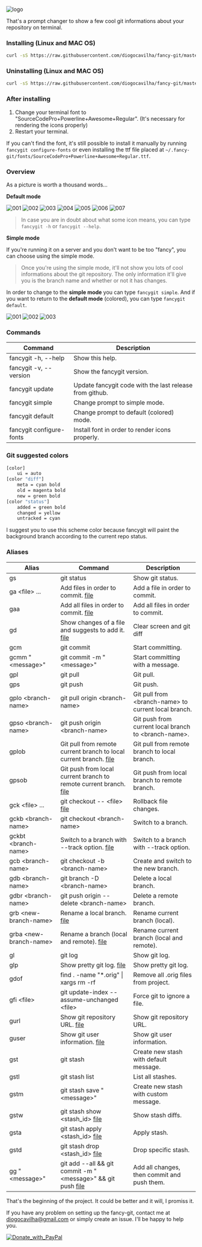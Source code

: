 ![logo](https://github.com/diogocavilha/fancy-git/blob/master/images/logo.png)

That's a prompt changer to show a few cool git informations about your repository on terminal.

### Installing (Linux and MAC OS)
```sh
curl -sS https://raw.githubusercontent.com/diogocavilha/fancy-git/master/install.sh | sh
```

### Uninstalling (Linux and MAC OS)
```sh
curl -sS https://raw.githubusercontent.com/diogocavilha/fancy-git/master/uninstall.sh | sh
```

### After installing

1. Change your terminal font to "SourceCodePro+Powerline+Awesome+Regular". (It's necessary for rendering the icons properly)
2. Restart your terminal.

If you can't find the font, it's still possible to install it manually by running `fancygit configure-fonts` or even installing the ttf file placed at `~/.fancy-git/fonts/SourceCodePro+Powerline+Awesome+Regular.ttf`.

### Overview

As a picture is worth a thousand words...

**Default mode**

![001](https://github.com/diogocavilha/fancy-git/blob/master/images/default_001.png)
![002](https://github.com/diogocavilha/fancy-git/blob/master/images/default_002.png)
![003](https://github.com/diogocavilha/fancy-git/blob/master/images/default_003.png)
![004](https://github.com/diogocavilha/fancy-git/blob/master/images/default_004.png)
![005](https://github.com/diogocavilha/fancy-git/blob/master/images/default_005.png)
![006](https://github.com/diogocavilha/fancy-git/blob/master/images/default_006.png)
![007](https://github.com/diogocavilha/fancy-git/blob/master/images/default_007.png)

> In case you are in doubt about what some icon means, you can type `fancygit -h` or `fancygit --help`.

**Simple mode**

If you're running it on a server and you don't want to be too "fancy", you can choose using the simple mode.

> Once you're using the simple mode, it'll not show you lots of cool informations about the git repository. The only information it'll give you is the branch name and whether or not it has changes.

In order to change to the **simple mode** you can type `fancygit simple`. And if you want to return to the **default mode** (colored), you can type `fancygit default`.

![001](https://github.com/diogocavilha/fancy-git/blob/master/images/001.png)
![002](https://github.com/diogocavilha/fancy-git/blob/master/images/002.png)
![003](https://github.com/diogocavilha/fancy-git/blob/master/images/003.png)

### Commands

| Command                  | Description
| ------------------------ | ---------------------------------------------------------
| fancygit -h, --help      | Show this help.
| fancygit -v, --version   | Show the fancygit version.
| fancygit update          | Update fancygit code with the last release from github.
| fancygit simple          | Change prompt to simple mode.
| fancygit default         | Change prompt to default (colored) mode.
| fancygit configure-fonts | Install font in order to render icons properly.

### Git suggested colors

```bash
[color]
    ui = auto
[color "diff"]
    meta = cyan bold
    old = magenta bold
    new = green bold
[color "status"]
    added = green bold
    changed = yellow
    untracked = cyan
```

I suggest you to use this scheme color because fancygit will paint the background branch according to the current repo status.

### Aliases

| Alias                    | Command                                                                                                                                                | Description
| ------------------------ | -------------------------------------------------------------------------------------------------------------------------------------------------------|-----------------------------------------------------------
| gs                       | git status                                                                                                                                             | Show git status.
| ga \<file\> ...          | Add files in order to commit. [file](https://github.com/diogocavilha/fancy-git/blob/master/alias_functions/ga.sh)                                      | Add a file in order to commit.
| gaa                      | Add all files in order to commit. [file](https://github.com/diogocavilha/fancy-git/blob/master/alias_functions/gaa.sh)                                 | Add all files in order to commit.
| gd                       | Show changes of a file and suggests to add it. [file](https://github.com/diogocavilha/fancy-git/blob/master/alias_functions/gd.sh)                     | Clear screen and git diff
| gcm                      | git commit                                                                                                                                             | Start committing.
| gcmm "\<message\>"       | git commit -m "\<message\>"                                                                                                                            | Start committing with a message.
| gpl                      | git pull                                                                                                                                               | Git pull.
| gps                      | git push                                                                                                                                               | Git push.
| gplo \<branch-name\>     | git pull origin \<branch-name\>                                                                                                                        | Git pull from \<branch-name\> to current local branch.
| gpso \<branch-name\>     | git push origin \<branch-name\>                                                                                                                        | Git push from current local branch to \<branch-name\>.
| gplob                    | Git pull from remote current branch to local current branch. [file](https://github.com/diogocavilha/fancy-git/blob/master/alias_functions/gplob.sh)    | Git pull from remote branch to local branch.
| gpsob                    | Git push from local current branch to remote current branch. [file](https://github.com/diogocavilha/fancy-git/blob/master/alias_functions/gpsob.sh)    | Git push from local branch to remote branch.
| gck \<file\> ...         | git checkout -- \<file\> [file](https://github.com/diogocavilha/fancy-git/blob/master/alias_functions/gck.sh)                                          | Rollback file changes.
| gckb \<branch-name\>     | git checkout \<branch-name\>                                                                                                                           | Switch to a branch.
| gckbt \<branch-name\>    | Switch to a branch with --track option. [file](https://github.com/diogocavilha/fancy-git/blob/master/alias_functions/gckbt.sh)                         | Switch to a branch with --track option.
| gcb \<branch-name\>      | git checkout -b \<branch-name\>                                                                                                                        | Create and switch to the new branch.
| gdb \<branch-name\>      | git branch -D \<branch-name\>                                                                                                                          | Delete a local branch.
| gdbr \<branch-name\>     | git push origin --delete \<branch-name\>                                                                                                               | Delete a remote branch.
| grb \<new-branch-name\>  | Rename a local branch. [file](https://github.com/diogocavilha/fancy-git/blob/master/alias_functions/grb.sh)                                            | Rename current branch (local).
| grba \<new-branch-name\> | Rename a branch (local and remote). [file](https://github.com/diogocavilha/fancy-git/blob/master/alias_functions/grba.sh)                              | Rename current branch (local and remote).
| gl                       | git log                                                                                                                                                | Show git log.
| glp                      | Show pretty git log. [file](https://github.com/diogocavilha/fancy-git/blob/master/alias_functions/glp.sh)                                              | Show pretty git log.
| gdof                     | find . -name "*.orig" \| xargs rm -rf                                                                                                                  | Remove all .orig files from project.
| gfi \<file\>             | git update-index --assume-unchanged \<file\>                                                                                                           | Force git to ignore a file.
| gurl                     | Show git repository URL. [file](https://github.com/diogocavilha/fancy-git/blob/master/alias_functions/gurl.sh)                                         | Show git repository URL.
| guser                    | Show git user information. [file](https://github.com/diogocavilha/fancy-git/blob/master/alias_functions/guser.sh)                                      | Show git user information.
| gst                      | git stash                                                                                                                                              | Create new stash with default message.
| gstl                     | git stash list                                                                                                                                         | List all stashes.
| gstm                     | git stash save "\<message\>"                                                                                                                           | Create new stash with custom message.
| gstw                     | git stash show \<stash_id\> [file](https://github.com/diogocavilha/fancy-git/blob/master/alias_functions/gstw.sh)                                      | Show stash diffs.
| gsta                     | git stash apply \<stash_id\> [file](https://github.com/diogocavilha/fancy-git/blob/master/alias_functions/gsta.sh)                                     | Apply stash.
| gstd                     | git stash drop \<stash_id\> [file](https://github.com/diogocavilha/fancy-git/blob/master/alias_functions/gstd.sh)                                      | Drop specific stash.
| gg "\<message\>"         | git add --all && git commit -m "\<message\>" && git push [file](https://github.com/diogocavilha/fancy-git/blob/master/alias_functions/gg.sh)           | Add all changes, then commit and push them.

That's the beginning of the project. It could be better and it will, I promiss it.

If you have any problem on setting up the fancy-git, contact me at [diogocavilha@gmail.com](mailto:diogocavilha@gmail.com) or simply create an issue. I'll be happy to help you.

[![Donate_with_PayPal](https://github.com/diogocavilha/fancy-git/blob/master/images/buymeacoffee.png)](https://www.paypal.com/cgi-bin/webscr?cmd=_donations&business=QFCN8W7PRX696&lc=BR&item_name=diogocavilha%2fFancyGit&currency_code=USD&bn=PP%2dDonationsBF%3abtn_donate_SM%2egif%3aNonHosted)
